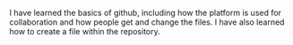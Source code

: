 I have learned the basics of github, including how the platform is used for collaboration and how people get and change the files. I have also learned how to create a file within the repository. 

